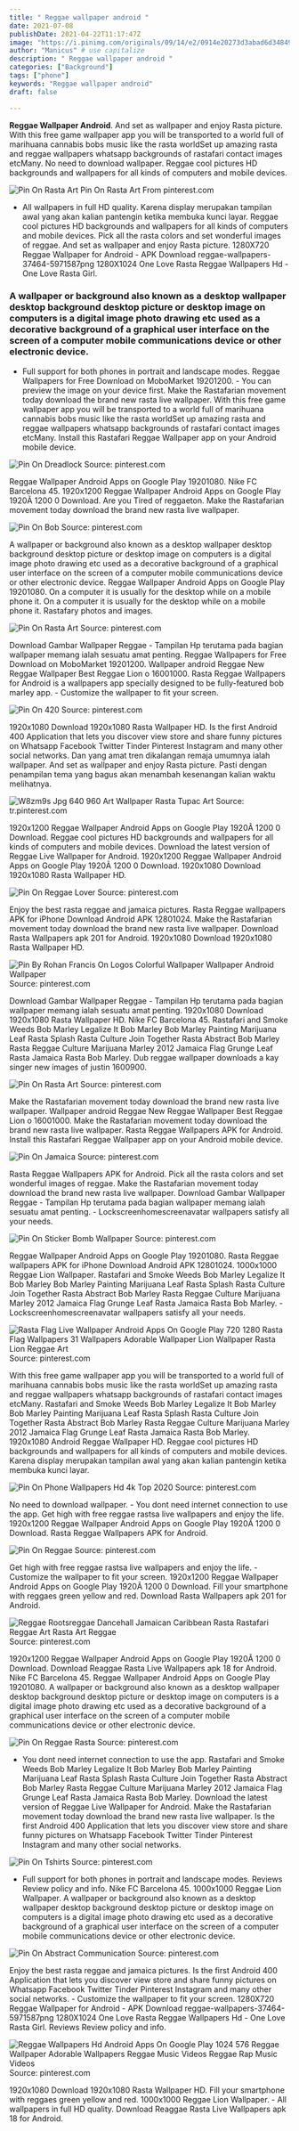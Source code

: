 ```yaml
---
title: " Reggae wallpaper android "
date: 2021-07-08
publishDate: 2021-04-22T11:17:47Z
image: "https://i.pinimg.com/originals/09/14/e2/0914e20273d3abad6d3484917ba238ea.jpg"
author: "Manicus" # use capitalize
description: " Reggae wallpaper android "
categories: ["Background"]
tags: ["phone"]
keywords: "Reggae wallpaper android"
draft: false

---
```



**Reggae Wallpaper Android**. And set as wallpaper and enjoy Rasta picture. With this free game wallpaper app you will be transported to a world full of marihuana cannabis bobs music like the rasta worldSet up amazing rasta and reggae wallpapers whatsapp backgrounds of rastafari contact images etcMany. No need to download wallpaper. Reggae cool pictures HD backgrounds and wallpapers for all kinds of computers and mobile devices.

![Pin On Rasta Art](https://i.pinimg.com/originals/18/2d/41/182d412f2db43538dcbf0dc977efcd88.jpg "Pin On Rasta Art")
Pin On Rasta Art From pinterest.com


- All wallpapers in full HD quality. Karena display merupakan tampilan awal yang akan kalian pantengin ketika membuka kunci layar. Reggae cool pictures HD backgrounds and wallpapers for all kinds of computers and mobile devices. Pick all the rasta colors and set wonderful images of reggae. And set as wallpaper and enjoy Rasta picture. 1280X720 Reggae Wallpaper for Android - APK Download reggae-wallpapers-37464-5971587png 1280X1024 One Love Rasta Reggae Wallpapers Hd - One Love Rasta Girl.

### A wallpaper or background also known as a desktop wallpaper desktop background desktop picture or desktop image on computers is a digital image photo drawing etc used as a decorative background of a graphical user interface on the screen of a computer mobile communications device or other electronic device.

- Full support for both phones in portrait and landscape modes. Reggae Wallpapers for Free Download on MoboMarket 19201200. - You can preview the image on your device first. Make the Rastafarian movement today download the brand new rasta live wallpaper. With this free game wallpaper app you will be transported to a world full of marihuana cannabis bobs music like the rasta worldSet up amazing rasta and reggae wallpapers whatsapp backgrounds of rastafari contact images etcMany. Install this Rastafari Reggae Wallpaper app on your Android mobile device.


![Pin On Dreadlock](https://i.pinimg.com/474x/a7/7b/a3/a77ba380a971e49955438067b9a755ec.jpg "Pin On Dreadlock")
Source: pinterest.com

Reggae Wallpaper Android Apps on Google Play 19201080. Nike FC Barcelona 45. 1920x1200 Reggae Wallpaper Android Apps on Google Play 1920Ã 1200 0 Download. Are you Tired of reggaeton. Make the Rastafarian movement today download the brand new rasta live wallpaper.

![Pin On Bob](https://i.pinimg.com/originals/d0/8e/bc/d08ebc9555d02594d58c812a103b39cc.jpg "Pin On Bob")
Source: pinterest.com

A wallpaper or background also known as a desktop wallpaper desktop background desktop picture or desktop image on computers is a digital image photo drawing etc used as a decorative background of a graphical user interface on the screen of a computer mobile communications device or other electronic device. Reggae Wallpaper Android Apps on Google Play 19201080. On a computer it is usually for the desktop while on a mobile phone it. On a computer it is usually for the desktop while on a mobile phone it. Rastafary photos and images.

![Pin On Rasta Art](https://i.pinimg.com/originals/10/e5/75/10e575493d0f5996b84d34a040bda036.png "Pin On Rasta Art")
Source: pinterest.com

Download Gambar Wallpaper Reggae - Tampilan Hp terutama pada bagian wallpaper memang ialah sesuatu amat penting. Reggae Wallpapers for Free Download on MoboMarket 19201200. Wallpaper android Reggae New Reggae Wallpaper Best Reggae Lion o 16001000. Rasta Reggae Wallpapers for Android is a wallpapers app specially designed to be fully-featured bob marley app. - Customize the wallpaper to fit your screen.

![Pin On 420](https://i.pinimg.com/originals/a4/e3/22/a4e3221f1d05ff05dcf0383a7a969574.jpg "Pin On 420")
Source: pinterest.com

1920x1080 Download 1920x1080 Rasta Wallpaper HD. Is the first Android 400 Application that lets you discover view store and share funny pictures on Whatsapp Facebook Twitter Tinder Pinterest Instagram and many other social networks. Dan yang amat tren dikalangan remaja umumnya ialah wallpaper. And set as wallpaper and enjoy Rasta picture. Pasti dengan penampilan tema yang bagus akan menambah kesenangan kalian waktu melihatnya.

![W8zm9s Jpg 640 960 Art Wallpaper Rasta Tupac Art](https://i.pinimg.com/originals/88/b3/04/88b3045b9966abbc44a9c189514d20c4.jpg "W8zm9s Jpg 640 960 Art Wallpaper Rasta Tupac Art")
Source: tr.pinterest.com

1920x1200 Reggae Wallpaper Android Apps on Google Play 1920Ã 1200 0 Download. Reggae cool pictures HD backgrounds and wallpapers for all kinds of computers and mobile devices. Download the latest version of Reggae Live Wallpaper for Android. 1920x1200 Reggae Wallpaper Android Apps on Google Play 1920Ã 1200 0 Download. 1920x1080 Download 1920x1080 Rasta Wallpaper HD.

![Pin On Reggae Lover](https://i.pinimg.com/236x/11/84/ee/1184eed69ed01878467cdd47173217bf.jpg "Pin On Reggae Lover")
Source: pinterest.com

Enjoy the best rasta reggae and jamaica pictures. Rasta Reggae wallpapers APK for iPhone Download Android APK 12801024. Make the Rastafarian movement today download the brand new rasta live wallpaper. Download Rasta Wallpapers apk 201 for Android. 1920x1080 Download 1920x1080 Rasta Wallpaper HD.

![Pin By Rohan Francis On Logos Colorful Wallpaper Wallpaper Android Wallpaper](https://i.pinimg.com/originals/36/71/ce/3671ce665e4cbf96f06823c26a3a0f2e.jpg "Pin By Rohan Francis On Logos Colorful Wallpaper Wallpaper Android Wallpaper")
Source: pinterest.com

Download Gambar Wallpaper Reggae - Tampilan Hp terutama pada bagian wallpaper memang ialah sesuatu amat penting. 1920x1080 Download 1920x1080 Rasta Wallpaper HD. Nike FC Barcelona 45. Rastafari and Smoke Weeds Bob Marley Legalize It Bob Marley Bob Marley Painting Marijuana Leaf Rasta Splash Rasta Culture Join Together Rasta Abstract Bob Marley Rasta Reggae Culture Marijuana Marley 2012 Jamaica Flag Grunge Leaf Rasta Jamaica Rasta Bob Marley. Dub reggae wallpaper downloads a kay singer new images of justin 1600900.

![Pin On Rasta Art](https://i.pinimg.com/originals/18/2d/41/182d412f2db43538dcbf0dc977efcd88.jpg "Pin On Rasta Art")
Source: pinterest.com

Make the Rastafarian movement today download the brand new rasta live wallpaper. Wallpaper android Reggae New Reggae Wallpaper Best Reggae Lion o 16001000. Make the Rastafarian movement today download the brand new rasta live wallpaper. Rasta Reggae Wallpapers APK for Android. Install this Rastafari Reggae Wallpaper app on your Android mobile device.

![Pin On Jamaica](https://i.pinimg.com/564x/1f/26/d8/1f26d897941eb0074f7cee9e18e585b9.jpg "Pin On Jamaica")
Source: pinterest.com

Rasta Reggae Wallpapers APK for Android. Pick all the rasta colors and set wonderful images of reggae. Make the Rastafarian movement today download the brand new rasta live wallpaper. Download Gambar Wallpaper Reggae - Tampilan Hp terutama pada bagian wallpaper memang ialah sesuatu amat penting. - Lockscreenhomescreenavatar wallpapers satisfy all your needs.

![Pin On Sticker Bomb Wallpaper](https://i.pinimg.com/originals/07/5b/da/075bda9ead319e4b67243f06298bf062.jpg "Pin On Sticker Bomb Wallpaper")
Source: pinterest.com

Reggae Wallpaper Android Apps on Google Play 19201080. Rasta Reggae wallpapers APK for iPhone Download Android APK 12801024. 1000x1000 Reggae Lion Wallpaper. Rastafari and Smoke Weeds Bob Marley Legalize It Bob Marley Bob Marley Painting Marijuana Leaf Rasta Splash Rasta Culture Join Together Rasta Abstract Bob Marley Rasta Reggae Culture Marijuana Marley 2012 Jamaica Flag Grunge Leaf Rasta Jamaica Rasta Bob Marley. - Lockscreenhomescreenavatar wallpapers satisfy all your needs.

![Rasta Flag Live Wallpaper Android Apps On Google Play 720 1280 Rasta Flag Wallpapers 31 Wallpapers Adorable Wallpaper Lion Wallpaper Rasta Lion Reggae Art](https://i.pinimg.com/originals/bc/5d/1a/bc5d1af36275b982f67b1ec6ad609e17.jpg "Rasta Flag Live Wallpaper Android Apps On Google Play 720 1280 Rasta Flag Wallpapers 31 Wallpapers Adorable Wallpaper Lion Wallpaper Rasta Lion Reggae Art")
Source: pinterest.com

With this free game wallpaper app you will be transported to a world full of marihuana cannabis bobs music like the rasta worldSet up amazing rasta and reggae wallpapers whatsapp backgrounds of rastafari contact images etcMany. Rastafari and Smoke Weeds Bob Marley Legalize It Bob Marley Bob Marley Painting Marijuana Leaf Rasta Splash Rasta Culture Join Together Rasta Abstract Bob Marley Rasta Reggae Culture Marijuana Marley 2012 Jamaica Flag Grunge Leaf Rasta Jamaica Rasta Bob Marley. 1920x1080 Android Reggae Wallpaper HD. Reggae cool pictures HD backgrounds and wallpapers for all kinds of computers and mobile devices. Karena display merupakan tampilan awal yang akan kalian pantengin ketika membuka kunci layar.

![Pin On Phone Wallpapers Hd 4k Top 2020](https://i.pinimg.com/474x/5c/53/de/5c53deb6118e073f5519dd93251aade3.jpg "Pin On Phone Wallpapers Hd 4k Top 2020")
Source: pinterest.com

No need to download wallpaper. - You dont need internet connection to use the app. Get high with free reggae rastsa live wallpapers and enjoy the life. 1920x1200 Reggae Wallpaper Android Apps on Google Play 1920Ã 1200 0 Download. Rasta Reggae Wallpapers APK for Android.

![Pin On Reggae](https://i.pinimg.com/originals/05/3e/c8/053ec85a1165c6f3f663c64b948f76e7.jpg "Pin On Reggae")
Source: pinterest.com

Get high with free reggae rastsa live wallpapers and enjoy the life. - Customize the wallpaper to fit your screen. 1920x1200 Reggae Wallpaper Android Apps on Google Play 1920Ã 1200 0 Download. Fill your smartphone with reggaes green yellow and red. Download Rasta Wallpapers apk 201 for Android.

![Reggae Rootsreggae Dancehall Jamaican Caribbean Rasta Rastafari Reggae Art Rasta Art Reggae](https://i.pinimg.com/originals/38/9b/25/389b2563537a9f8c1801b2e3771054d4.jpg "Reggae Rootsreggae Dancehall Jamaican Caribbean Rasta Rastafari Reggae Art Rasta Art Reggae")
Source: pinterest.com

1920x1200 Reggae Wallpaper Android Apps on Google Play 1920Ã 1200 0 Download. Download Reaggae Rasta Live Wallpapers apk 18 for Android. Nike FC Barcelona 45. Reggae Wallpaper Android Apps on Google Play 19201080. A wallpaper or background also known as a desktop wallpaper desktop background desktop picture or desktop image on computers is a digital image photo drawing etc used as a decorative background of a graphical user interface on the screen of a computer mobile communications device or other electronic device.

![Pin On Reggae Rasta](https://i.pinimg.com/originals/b1/3b/8d/b13b8d4391c13f55b4c6885c17400b6e.jpg "Pin On Reggae Rasta")
Source: pinterest.com

- You dont need internet connection to use the app. Rastafari and Smoke Weeds Bob Marley Legalize It Bob Marley Bob Marley Painting Marijuana Leaf Rasta Splash Rasta Culture Join Together Rasta Abstract Bob Marley Rasta Reggae Culture Marijuana Marley 2012 Jamaica Flag Grunge Leaf Rasta Jamaica Rasta Bob Marley. Download the latest version of Reggae Live Wallpaper for Android. Make the Rastafarian movement today download the brand new rasta live wallpaper. Is the first Android 400 Application that lets you discover view store and share funny pictures on Whatsapp Facebook Twitter Tinder Pinterest Instagram and many other social networks.

![Pin On Tshirts](https://i.pinimg.com/originals/85/87/f0/8587f0f85120a4f2ee7fd3df44b3d113.jpg "Pin On Tshirts")
Source: pinterest.com

- Full support for both phones in portrait and landscape modes. Reviews Review policy and info. Nike FC Barcelona 45. 1000x1000 Reggae Lion Wallpaper. A wallpaper or background also known as a desktop wallpaper desktop background desktop picture or desktop image on computers is a digital image photo drawing etc used as a decorative background of a graphical user interface on the screen of a computer mobile communications device or other electronic device.

![Pin On Abstract Communication](https://i.pinimg.com/originals/7f/54/cd/7f54cd4e2aa2e6d253eab77a56b9df7f.jpg "Pin On Abstract Communication")
Source: pinterest.com

Enjoy the best rasta reggae and jamaica pictures. Is the first Android 400 Application that lets you discover view store and share funny pictures on Whatsapp Facebook Twitter Tinder Pinterest Instagram and many other social networks. - Customize the wallpaper to fit your screen. 1280X720 Reggae Wallpaper for Android - APK Download reggae-wallpapers-37464-5971587png 1280X1024 One Love Rasta Reggae Wallpapers Hd - One Love Rasta Girl. Reviews Review policy and info.

![Reggae Wallpapers Hd Android Apps On Google Play 1024 576 Reggae Wallpaper Adorable Wallpapers Reggae Music Videos Reggae Rap Music Videos](https://i.pinimg.com/originals/09/14/e2/0914e20273d3abad6d3484917ba238ea.jpg "Reggae Wallpapers Hd Android Apps On Google Play 1024 576 Reggae Wallpaper Adorable Wallpapers Reggae Music Videos Reggae Rap Music Videos")
Source: pinterest.com

1920x1080 Download 1920x1080 Rasta Wallpaper HD. Fill your smartphone with reggaes green yellow and red. 1000x1000 Reggae Lion Wallpaper. - All wallpapers in full HD quality. Download Reaggae Rasta Live Wallpapers apk 18 for Android.

